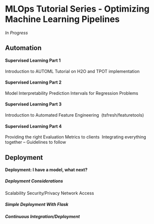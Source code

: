 # MLOps Tutorial Series - Optimizing Machine Learning Pipelines 
*In Progress*


## Automation

#### Supervised Learning Part 1
Introduction to AUTOML
Tutorial on H2O and TPOT implementation
#### Supervised Learning Part 2
Model Interpretability
Prediction Intervals for Regression Problems
#### Supervised Learning Part 3
Introduction to Automated Feature Engineering  (tsfresh/featuretools)
#### Supervised Learning Part 4
Providing the right Evaluation Metrics to clients 
Integrating everything together – Guidelines to follow

## Deployment
#### Deployment: I have a model, what next?
##### Deployment Considerations
  Scalability
  Security/Privacy
  Network Access
##### Simple Deployment With Flask
##### Continuous Integration/Deployment




